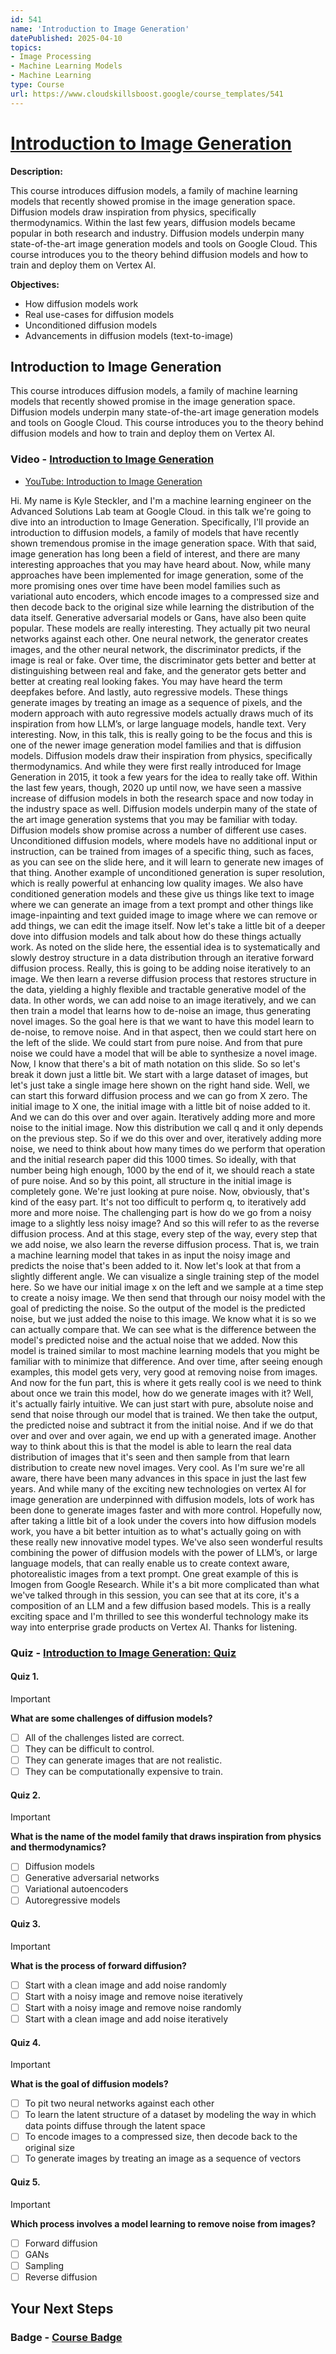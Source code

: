 ```yaml
---
id: 541
name: 'Introduction to Image Generation'
datePublished: 2025-04-10
topics:
- Image Processing
- Machine Learning Models
- Machine Learning
type: Course
url: https://www.cloudskillsboost.google/course_templates/541
---
```


# [Introduction to Image Generation](https://www.cloudskillsboost.google/course_templates/541)

**Description:**

This course introduces diffusion models, a family of machine learning models that recently showed promise in the image generation space. Diffusion models draw inspiration from physics, specifically thermodynamics. Within the last few years, diffusion models became popular in both research and industry. Diffusion models underpin many state-of-the-art image generation models and tools on Google Cloud. This course introduces you to the theory behind diffusion models and how to train and deploy them on Vertex AI.

**Objectives:**

- How diffusion models work
- Real use-cases for diffusion models
- Unconditioned diffusion models
- Advancements in diffusion models (text-to-image)

## Introduction to Image Generation

This course introduces diffusion models, a family of machine learning models that recently showed promise in the image generation space. Diffusion models underpin many state-of-the-art image generation models and tools on Google Cloud. This course introduces you to the theory behind diffusion models and how to train and deploy them on Vertex AI. 

### Video - [Introduction to Image Generation](https://www.cloudskillsboost.google/course_templates/541/video/530186)

- [YouTube: Introduction to Image Generation](https://www.youtube.com/watch?v=J0AuVBxzui0)

Hi. My name is Kyle Steckler, and I'm a machine learning engineer on the Advanced Solutions Lab team at Google Cloud. in this talk we're going to dive into an introduction to Image Generation. Specifically, I'll provide an introduction to diffusion models, a family of models that have recently shown tremendous promise in the image generation space. With that said, image generation has long been a field of interest, and there are many interesting approaches that you may have heard about. Now, while many approaches have been implemented for image generation, some of the more promising ones over time have been model families such as variational auto encoders, which encode images to a compressed size and then decode back to the original size while learning the distribution of the data itself. Generative adversarial models or Gans, have also been quite popular. These models are really interesting. They actually pit two neural networks against each other. One neural network, the generator creates images, and the other neural network, the discriminator predicts, if the image is real or fake. Over time, the discriminator gets better and better at distinguishing between real and fake, and the generator gets better and better at creating real looking fakes. You may have heard the term deepfakes before. And lastly, auto regressive models. These things generate images by treating an image as a sequence of pixels, and the modern approach with auto regressive models actually draws much of its inspiration from how LLM’s, or large language models, handle text. Very interesting. Now, in this talk, this is really going to be the focus and this is one of the newer image generation model families and that is diffusion models. Diffusion models draw their inspiration from physics, specifically thermodynamics. And while they were first really introduced for Image Generation in 2015, it took a few years for the idea to really take off. Within the last few years, though, 2020 up until now, we have seen a massive increase of diffusion models in both the research space and now today in the industry space as well. Diffusion models underpin many of the state of the art image generation systems that you may be familiar with today. Diffusion models show promise across a number of different use cases. Unconditioned diffusion models, where models have no additional input or instruction, can be trained from images of a specific thing, such as faces, as you can see on the slide here, and it will learn to generate new images of that thing. Another example of unconditioned generation is super resolution, which is really powerful at enhancing low quality images. We also have conditioned generation models and these give us things like text to image where we can generate an image from a text prompt and other things like image-inpainting and text guided image to image where we can remove or add things, we can edit the image itself. Now let's take a little bit of a deeper dove into diffusion models and talk about how do these things actually work. As noted on the slide here, the essential idea is to systematically and slowly destroy structure in a data distribution through an iterative forward diffusion process. Really, this is going to be adding noise iteratively to an image. We then learn a reverse diffusion process that restores structure in the data, yielding a highly flexible and tractable generative model of the data. In other words, we can add noise to an image iteratively, and we can then train a model that learns how to de-noise an image, thus generating novel images. So the goal here is that we want to have this model learn to de-noise, to remove noise. And in that aspect, then we could start here on the left of the slide. We could start from pure noise. And from that pure noise we could have a model that will be able to synthesize a novel image. Now, I know that there's a bit of math notation on this slide. So so let's break it down just a little bit. We start with a large dataset of images, but let's just take a single image here shown on the right hand side. Well, we can start this forward diffusion process and we can go from X zero. The initial image to X one, the initial image with a little bit of noise added to it. And we can do this over and over again. Iteratively adding more and more noise to the initial image. Now this distribution we call q and it only depends on the previous step. So if we do this over and over, iteratively adding more noise, we need to think about how many times do we perform that operation and the initial research paper did this 1000 times. So ideally, with that number being high enough, 1000 by the end of it, we should reach a state of pure noise. And so by this point, all structure in the initial image is completely gone. We're just looking at pure noise. Now, obviously, that's kind of the easy part. It's not too difficult to perform q, to iteratively add more and more noise. The challenging part is how do we go from a noisy image to a slightly less noisy image? And so this will refer to as the reverse diffusion process. And at this stage, every step of the way, every step that we add noise, we also learn the reverse diffusion process. That is, we train a machine learning model that takes in as input the noisy image and predicts the noise that's been added to it. Now let's look at that from a slightly different angle. We can visualize a single training step of the model here. So we have our initial image x on the left and we sample at a time step to create a noisy image. We then send that through our noisy model with the goal of predicting the noise. So the output of the model is the predicted noise, but we just added the noise to this image. We know what it is so we can actually compare that. We can see what is the difference between the model's predicted noise and the actual noise that we added. Now this model is trained similar to most machine learning models that you might be familiar with to minimize that difference. And over time, after seeing enough examples, this model gets very, very good at removing noise from images. And now for the fun part, this is where it gets really cool is we need to think about once we train this model, how do we generate images with it? Well, it's actually fairly intuitive. We can just start with pure, absolute noise and send that noise through our model that is trained. We then take the output, the predicted noise and subtract it from the initial noise. And if we do that over and over and over again, we end up with a generated image. Another way to think about this is that the model is able to learn the real data distribution of images that it's seen and then sample from that learn distribution to create new novel images. Very cool. As I'm sure we're all aware, there have been many advances in this space in just the last few years. And while many of the exciting new technologies on vertex AI for image generation are underpinned with diffusion models, lots of work has been done to generate images faster and with more control. Hopefully now, after taking a little bit of a look under the covers into how diffusion models work, you have a bit better intuition as to what's actually going on with these really new innovative model types. We've also seen wonderful results combining the power of diffusion models with the power of LLM’s, or large language models, that can really enable us to create context aware, photorealistic images from a text prompt. One great example of this is Imogen from Google Research. While it's a bit more complicated than what we've talked through in this session, you can see that at its core, it's a composition of an LLM and a few diffusion based models. This is a really exciting space and I'm thrilled to see this wonderful technology make its way into enterprise grade products on Vertex AI. Thanks for listening.

### Quiz - [Introduction to Image Generation: Quiz](https://www.cloudskillsboost.google/course_templates/541/quizzes/530187)

#### Quiz 1.

> [!important]
> **What are some challenges of diffusion models?**
>
> - [ ] All of the challenges listed are correct.
> - [ ] They can be difficult to control.
> - [ ] They can generate images that are not realistic.
> - [ ] They can be computationally expensive to train.

#### Quiz 2.

> [!important]
> **What is the name of the model family that draws inspiration from physics and thermodynamics?**
>
> - [ ] Diffusion models
> - [ ] Generative adversarial networks
> - [ ] Variational autoencoders
> - [ ] Autoregressive models

#### Quiz 3.

> [!important]
> **What is the process of forward diffusion?**
>
> - [ ] Start with a clean image and add noise randomly
> - [ ] Start with a noisy image and remove noise iteratively
> - [ ] Start with a noisy image and remove noise randomly
> - [ ] Start with a clean image and add noise iteratively

#### Quiz 4.

> [!important]
> **What is the goal of diffusion models?**
>
> - [ ] To pit two neural networks against each other
> - [ ] To learn the latent structure of a dataset by modeling the way in which data points diffuse through the latent space
> - [ ] To encode images to a compressed size, then decode back to the original size
> - [ ] To generate images by treating an image as a sequence of vectors

#### Quiz 5.

> [!important]
> **Which process involves a model learning to remove noise from images?**
>
> - [ ] Forward diffusion
> - [ ] GANs
> - [ ] Sampling
> - [ ] Reverse diffusion

## Your Next Steps

### Badge - [Course Badge](https://www.cloudskillsboost.googleNone)
